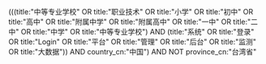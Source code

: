 (((title:"中等专业学校" OR title:"职业技术" OR title:"小学" OR title:"初中" OR title:"高中" OR title:"附属中学" OR title:"附属高中" OR title:"一中" OR title:"二中" OR title:"中学" OR title:"中等专业学校") AND (title:"系统" OR title:"登录" OR title:"Login" OR title:"平台" OR title:"管理" OR title:"后台" OR title:"监测" OR title:"大数据")) AND country_cn:"中国") AND NOT province_cn:"台湾省"